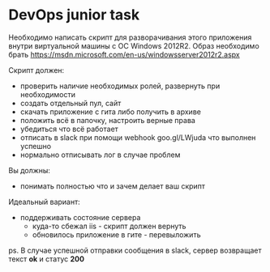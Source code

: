 # DevOps junior task

Необходимо написать скрипт для разворачивания этого приложения внутри виртуальной машины с ОС Windows 2012R2. Образ необходимо брать https://msdn.microsoft.com/en-us/windowsserver2012r2.aspx

Скрипт должен:
* проверить наличие необходимых ролей, развернуть при необходимости
* создать отдельный пул, сайт
* скачать приложение с гита либо получить в архиве
* положить всё в папочку, настроить верные права
* убедиться что всё работает
* отписать в slack при помощи webhook goo.gl/LWjuda что выполнен успешно
* нормально отписывать лог в случае проблем

Вы должны:
* понимать полностью что и зачем делает ваш скрипт

Идеальный вариант:
* поддерживать состояние сервера
  * куда-то сбежал iis - скрипт должен вернуть
  * обновилось приложение в гите - перевыложить

ps. В случае успешной отправки сообщения в slack, сервер возвращает текст **ok** и статус **200**